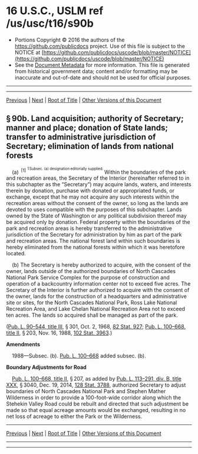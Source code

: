 ---
---

# 16 U.S.C., USLM ref /us/usc/t16/s90b

* Portions Copyright © 2016 the authors of the https://github.com/publicdocs project.
  Use of this file is subject to the NOTICE at [https://github.com/publicdocs/uscode/blob/master/NOTICE](https://github.com/publicdocs/uscode/blob/master/NOTICE)
* See the [Document Metadata](././../../../../..//README.md) for more information.
  This file is generated from historical government data; content and/or formatting may be inaccurate and out-of-date and should not be used for official purposes.

----------
----------

[Previous](./../../../../..//us/usc/t16/ch1/schX/m__us_usc_t16_s90a–1.md) | [Next](./../../../../..//us/usc/t16/ch1/schX/m__us_usc_t16_s90b–1.md) | [Root of Title](./../../../../../) | [Other Versions of this Document](https://publicdocs.github.io/go/links?ns=uslm&ref=%2Fus%2Fusc%2Ft16%2Fs90b)

## § 90b. Land acquisition; authority of Secretary; manner and place; donation of State lands; transfer to administrative jurisdiction of Secretary; elimination of lands from national forests

    (a)  <sup>\[1\]</sup>  <sup><sup> 1 Subsec. (a) designation editorially supplied. </sup></sup>  Within the boundaries of the park and recreation areas, the Secretary of the Interior (hereinafter referred to in this subchapter as the “Secretary”) may acquire lands, waters, and interests therein by donation, purchase with donated or appropriated funds, or exchange, except that he may not acquire any such interests within the recreation areas without the consent of the owner, so long as the lands are devoted to uses compatible with the purposes of this subchapter. Lands owned by the State of Washington or any political subdivision thereof may be acquired only by donation. Federal property within the boundaries of the park and recreation areas is hereby transferred to the administrative jurisdiction of the Secretary for administration by him as part of the park and recreation areas. The national forest land within such boundaries is hereby eliminated from the national forests within which it was heretofore located.

    (b) The Secretary is hereby authorized to acquire, with the consent of the owner, lands outside of the authorized boundaries of North Cascades National Park Service Complex for the purpose of construction and operation of a backcountry information center not to exceed five acres. The Secretary of the Interior is further authorized to acquire with the consent of the owner, lands for the construction of a headquarters and administrative site or sites, for the North Cascades National Park, Ross Lake National Recreation Area, and Lake Chelan National Recreation Area not to exceed ten acres. The lands so acquired shall be managed as part of the park.

([Pub. L. 90–544, title III][/us/pl/90/544/tIII], § 301, Oct. 2, 1968, [82 Stat. 927][/us/stat/82/927]; [Pub. L. 100–668, title II][/us/pl/100/668/tII], § 203, Nov. 16, 1988, [102 Stat. 3963][/us/stat/102/3963].)

 __Amendments__ 

    1988—Subsec. (b). [Pub. L. 100–668][/us/pl/100/668] added subsec. (b).

 __Boundary Adjustments for Road__ 

    [Pub. L. 100–668, title II][/us/pl/100/668/tII], § 207, as added by [Pub. L. 113–291, div. B, title XXX][/us/pl/113/291/dB/tXXX], § 3040, Dec. 19, 2014, [128 Stat. 3788][/us/stat/128/3788], authorized Secretary to adjust boundaries of North Cascades National Park and Stephen Mather Wilderness in order to provide a 100-foot-wide corridor along which the Stehekin Valley Road could be rebuilt and directed that such adjustment be made so that equal acreage amounts would be exchanged, resulting in no net loss of acreage to either the Park or the Wilderness.

----------

[Previous](./../../../../..//us/usc/t16/ch1/schX/m__us_usc_t16_s90a–1.md) | [Next](./../../../../..//us/usc/t16/ch1/schX/m__us_usc_t16_s90b–1.md) | [Root of Title](./../../../../../) | [Other Versions of this Document](https://publicdocs.github.io/go/links?ns=uslm&ref=%2Fus%2Fusc%2Ft16%2Fs90b)

----------
----------

[/us/pl/90/544/tIII]: https://publicdocs.github.io/go/links?ns=uslm&ref=%2Fus%2Fpl%2F90%2F544%2FtIII
[/us/stat/82/927]: https://publicdocs.github.io/go/links?ns=uslm&ref=%2Fus%2Fstat%2F82%2F927
[/us/pl/100/668/tII]: https://publicdocs.github.io/go/links?ns=uslm&ref=%2Fus%2Fpl%2F100%2F668%2FtII
[/us/stat/102/3963]: https://publicdocs.github.io/go/links?ns=uslm&ref=%2Fus%2Fstat%2F102%2F3963
[/us/pl/100/668]: https://publicdocs.github.io/go/links?ns=uslm&ref=%2Fus%2Fpl%2F100%2F668
[/us/pl/100/668/tII]: https://publicdocs.github.io/go/links?ns=uslm&ref=%2Fus%2Fpl%2F100%2F668%2FtII
[/us/pl/113/291/dB/tXXX]: https://publicdocs.github.io/go/links?ns=uslm&ref=%2Fus%2Fpl%2F113%2F291%2FdB%2FtXXX
[/us/stat/128/3788]: https://publicdocs.github.io/go/links?ns=uslm&ref=%2Fus%2Fstat%2F128%2F3788


